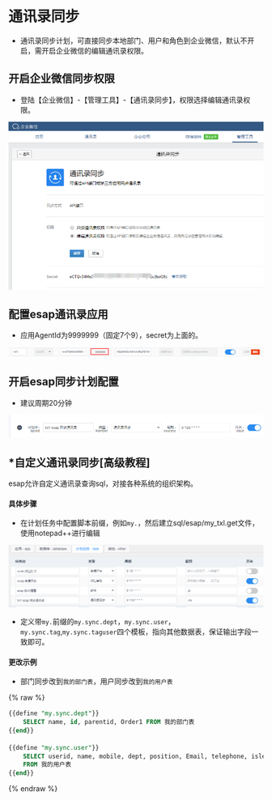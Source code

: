 # 通讯录同步
* 通讯录同步计划，可直接同步本地部门、用户和角色到企业微信，默认不开启，需开启企业微信的编辑通讯录权限。

## 开启企业微信同步权限
* 登陆【企业微信】-【管理工具】-【通讯录同步】，权限选择编辑通讯录权限。

![](./img/txl-1.png)

## 配置esap通讯录应用
* 应用AgentId为9999999（固定7个9），secret为上面的。

![](./img/txl-1.1.png)

## 开启esap同步计划配置
* 建议周期20分钟

![](./img/txl-2.png)

## *自定义通讯录同步[高级教程]
esap允许自定义通讯录查询sql，对接各种系统的组织架构。

#### 具体步骤
* 在计划任务中配置脚本前缀，例如`my.`，然后建立sql/esap/my_txl.get文件，使用notepad++进行编辑

![](./img/txl-3.png)

* 定义带`my.`前缀的`my.sync.dept`，`my.sync.user`，`my.sync.tag`,`my.sync.taguser`四个模板，指向其他数据表，保证输出字段一致即可。

#### 更改示例
* 部门同步改到`我的部门表`，用户同步改到`我的用户表`

{% raw %}
```sql
{{define "my.sync.dept"}}
	SELECT name, id, parentid, Order1 FROM 我的部门表
{{end}}

{{define "my.sync.user"}}
	SELECT userid, name, mobile, dept, position, Email, telephone, isleader, englishname, gender 
	FROM 我的用户表
{{end}}
```
{% endraw %}